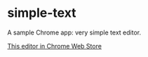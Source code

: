 simple-text
===========

A sample Chrome app: very simple text editor.

[This editor in Chrome Web Store](https://chrome.google.com/webstore/detail/eemaijgmlecljjagojapeeaohllhobke)
